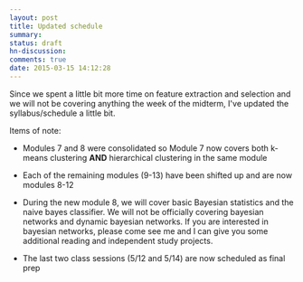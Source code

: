 ```yaml
---
layout: post
title: Updated schedule
summary:
status: draft
hn-discussion:
comments: true
date: 2015-03-15 14:12:28
---
```


Since we spent a little bit more time on feature extraction and selection and we
will not be covering anything the week of the midterm, I've updated the
syllabus/schedule a little bit.

Items of note:

* Modules 7 and 8 were consolidated so Module 7 now covers both k-means
  clustering **AND** hierarchical clustering in the same module

* Each of the remaining modules (9-13) have been shifted up and are now modules
  8-12

* During the new module 8, we will cover basic Bayesian statistics and the naive
  bayes classifier.  We will not be officially covering bayesian networks and
  dynamic bayesian networks.  If you are interested in bayesian networks, please
  come see me and I can give you some additional reading and independent study
  projects.

* The last two class sessions (5/12 and 5/14) are now scheduled as final prep
